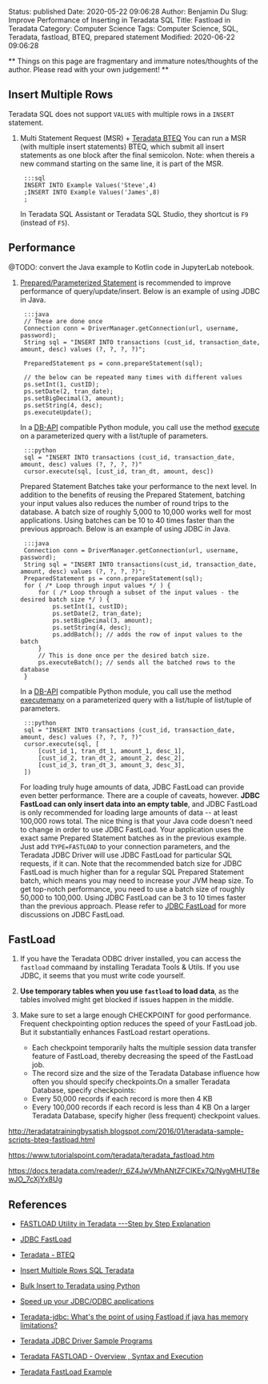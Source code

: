 Status: published
Date: 2020-05-22 09:06:28
Author: Benjamin Du
Slug: Improve Performance of Inserting in Teradata SQL
Title: Fastload in Teradata
Category: Computer Science
Tags: Computer Science, SQL, Teradata, fastload, BTEQ, prepared statement
Modified: 2020-06-22 09:06:28

**
Things on this page are fragmentary and immature notes/thoughts of the author.
Please read with your own judgement!
**

## Insert Multiple Rows

Teradata SQL does not support `VALUES` with multiple rows in a `INSERT` statement.

1. Multi Statement Request (MSR) + [Teradata BTEQ](https://www.tutorialspoint.com/teradata/teradata_bteq.htm)
    You can run a MSR (with multiple insert statements) BTEQ,
    which submit all insert statements as one block after the final semicolon.
    Note: when thereis a new command starting on the same line,
    it is part of the MSR.

        :::sql
        INSERT INTO Example Values('Steve',4)
        ;INSERT INTO Example Values('James',8)
        ;

    In Teradata SQL Assistant or Teradata SQL Studio,
    they shortcut is `F9` (instead of `F5`).

## Performance

@TODO: convert the Java example to Kotlin code in JupyterLab notebook.

1. [Prepared/Parameterized Statement](https://en.wikipedia.org/wiki/Prepared_statement)
    is recommended to improve performance of query/update/insert. 
	Below is an example of using JDBC in Java.

        :::java
        // These are done once 
        Connection conn = DriverManager.getConnection(url, username, password);
        String sql = "INSERT INTO transactions (cust_id, transaction_date, amount, desc) values (?, ?, ?, ?)";
     
        PreparedStatement ps = conn.prepareStatement(sql);
         
        // the below can be repeated many times with different values
        ps.setInt(1, custID);
        ps.setDate(2, tran_date);
        ps.setBigDecimal(3, amount);
        ps.setString(4, desc);
        ps.executeUpdate();

    In a [DB-API](https://www.python.org/dev/peps/pep-0249/) compatible Python module,
    you call use the method [execute](https://www.python.org/dev/peps/pep-0249/#id15)
    on a parameterized query with a list/tuple of parameters.

		:::python
		sql = "INSERT INTO transactions (cust_id, transaction_date, amount, desc) values (?, ?, ?, ?)"
		cursor.execute(sql, [cust_id, tran_dt, amount, desc])

	Prepared Statement Batches take your performance to the next level. 
	In addition to the benefits of reusing the Prepared Statement, 
	batching your input values also reduces the number of round trips to the database. 
	A batch size of roughly 5,000 to 10,000 works well for most applications. 
	Using batches can be 10 to 40 times faster than the previous approach.
	Below is an example of using JDBC in Java.

		:::java
		Connection conn = DriverManager.getConnection(url, username, password);
		String sql = "INSERT INTO transactions(cust_id, transaction_date, amount, desc) values (?, ?, ?, ?)";
		PreparedStatement ps = conn.prepareStatement(sql);
		for ( /* Loop through input values */ ) {
			for ( /* Loop through a subset of the input values - the desired batch size */ ) {
				ps.setInt(1, custID);
				ps.setDate(2, tran_date);
				ps.setBigDecimal(3, amount);
				ps.setString(4, desc);
				ps.addBatch(); // adds the row of input values to the batch
			}
			// This is done once per the desired batch size.
			ps.executeBatch(); // sends all the batched rows to the database
		}

    In a [DB-API](https://www.python.org/dev/peps/pep-0249/) compatible Python module,
    you call use the method [executemany](https://www.python.org/dev/peps/pep-0249/#executemany)
    on a parameterized query with a list/tuple of list/tuple of parameters.

		:::python
		sql = "INSERT INTO transactions (cust_id, transaction_date, amount, desc) values (?, ?, ?, ?)"
		cursor.execute(sql, [
			[cust_id_1, tran_dt_1, amount_1, desc_1],
			[cust_id_2, tran_dt_2, amount_2, desc_2],
			[cust_id_3, tran_dt_3, amount_3, desc_3],
		])

	For loading truly huge amounts of data, 
	JDBC FastLoad can provide even better performance. 
	There are a couple of caveats, however. 
	**JDBC FastLoad can only insert data into an empty table**,
	and JDBC FastLoad is only recommended for loading large amounts of data -- at least 100,000 rows total.
	The nice thing is that your Java code doesn't need to change in order to use JDBC FastLoad. 
	Your application uses the exact same Prepared Statement batches as in the previous example. 
	Just add `TYPE=FASTLOAD` to your connection parameters, 
	and the Teradata JDBC Driver will use JDBC FastLoad for particular SQL requests, if it can.
	Note that the recommended batch size for JDBC FastLoad is much higher 
	than for a regular SQL Prepared Statement batch, which means you may need to increase your JVM heap size. 
	To get top-notch performance, 
	you need to use a batch size of roughly 50,000 to 100,000. 
	Using JDBC FastLoad can be 3 to 10 times faster than the previous approach.
	Please refer to 
	[JDBC FastLoad](https://teradata-docs.s3.amazonaws.com/doc/connectivity/jdbc/reference/current/jdbcug_chapter_2.html#BABFGFAF)
	for more discussions on JDBC FastLoad.

## FastLoad

1. If you have the Teradata ODBC driver installed,
    you can access the `fastload` commaand by installing Teradata Tools & Utils.
    If you use JDBC, 
    it seems that you must write code yourself.

2. **Use temporary tables when you use `fastload` to load data**,
    as the tables involved might get blocked if issues happen in the middle.

3. Make sure to set a large enough CHECKPOINT for good performance.
    Frequent checkpointing option reduces the speed of your FastLoad job.
    But it substantially enhances FastLoad restart operations.

    - Each checkpoint temporarily halts the multiple session data transfer feature of FastLoad,
        thereby decreasing the speed of the FastLoad job.
    - The record size and the size of the Teradata Database influence how often you should
        specify checkpoints.On a smaller Teradata Database, specify checkpoints:
    - Every 50,000 records if each record is more then 4 KB
    - Every 100,000 records if each record is less than 4 KB
        On a larger Teradata Database, specify higher (less frequent) checkpoint values.

http://teradatatrainingbysatish.blogspot.com/2016/01/teradata-sample-scripts-bteq-fastload.html

https://www.tutorialspoint.com/teradata/teradata_fastload.htm

https://docs.teradata.com/reader/r_6Z4JwVMhANtZFCIKEx7Q/NygMHUT8ewJO_7cXjYx8Ug


## References

- [FASTLOAD Utility in Teradata ---Step by Step Explanation](https://www.youtube.com/watch?v=eeHaRzoYLL4)

- [JDBC FastLoad](https://teradata-docs.s3.amazonaws.com/doc/connectivity/jdbc/reference/current/jdbcug_chapter_2.html#BABFGFAF)

- [Teradata - BTEQ](https://www.tutorialspoint.com/teradata/teradata_bteq.htm)

- [Insert Multiple Rows SQL Teradata](https://stackoverflow.com/questions/39668309/insert-multiple-rows-sql-teradata)

- [Bulk Insert to Teradata using Python](http://www.ebyhr.org/2018/10/bulk-insert-to-teradata-using-python.html)

- [Speed up your JDBC/ODBC applications](https://downloads.teradata.com/connectivity/articles/speed-up-your-jdbcodbc-applications)

- [Teradata-jdbc: What's the point of using Fastload if java has memory limitations?](https://stackoverflow.com/questions/26684648/teradata-jdbc-whats-the-point-of-using-fastload-if-java-has-memory-limitations)

- [Teradata JDBC Driver Sample Programs](https://teradata-docs.s3.amazonaws.com/doc/connectivity/jdbc/reference/current/samplePrograms.html)

- [Teradata FASTLOAD - Overview , Syntax and Execution](https://www.youtube.com/watch?v=sq5x__EkCJc)

- [Teradata FastLoad Example](https://docs.teradata.com/reader/r_6Z4JwVMhANtZFCIKEx7Q/cE9QwHgBRSq8CvD61SaycQ)
